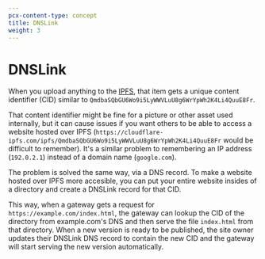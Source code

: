 ```yaml
---
pcx-content-type: concept
title: DNSLink
weight: 3
---
```


# DNSLink

When you upload anything to the [IPFS](/web3/gateways/concepts/ipfs/), that item gets a unique content identifier (CID) similar to `QmdbaSQbGU6Wo9i5LyWWVLuU8g6WrYpWh2K4Li4QuuE8Fr`. 

That content identifier might be fine for a picture or other asset used internally, but it can cause issues if you want others to be able to access a website hosted over IPFS (`https://cloudflare-ipfs.com/ipfs/QmdbaSQbGU6Wo9i5LyWWVLuU8g6WrYpWh2K4Li4QuuE8Fr` would be difficult to remember). It's a similar problem to remembering an IP address (`192.0.2.1`) instead of a domain name (`google.com`).

The problem is solved the same way, via a DNS record. To make a website hosted over IPFS more accesible, you can put your entire website insides of a directory and create a DNSLink record for that CID. 

This way, when a gateway gets a request for `https://example.com/index.html`, the
gateway can lookup the CID of the directory from example.com's DNS and then
serve the file `index.html` from that directory. When a new version is ready to
be published, the site owner updates their DNSLink DNS record to contain the new
CID and the gateway will start serving the new version automatically.